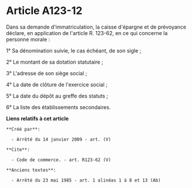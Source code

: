 # Article A123-12

Dans sa demande d'immatriculation, la caisse d'épargne et de prévoyance déclare, en application de l'article R. 123-62, en ce
qui concerne la personne morale :

1° Sa dénomination suivie, le cas échéant, de son sigle ; 

2° Le montant de sa dotation statutaire ;

3° L'adresse de son siège social ;

4° La date de clôture de l'exercice social ;

5° La date du dépôt au greffe des statuts ;

6° La liste des établissements secondaires.

**Liens relatifs à cet article**

	**Créé par**:

	  - Arrêté du 14 janvier 2009 - art. (V)

	**Cite**:

	  - Code de commerce. - art. R123-62 (V)

	**Anciens textes**:

	  - Arrêté du 23 mai 1985 - art. 1 alinéas 1 à 8 et 13 (Ab)
